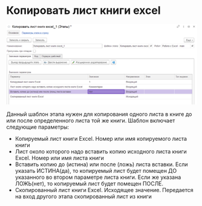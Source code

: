 # Копировать лист книги excel

![](<../../../../.gitbook/assets/Копировать лист книги excel.png>)

Данный шаблон этапа нужен для копирования одного листа в книге до или после определенного листа той же книги. Шаблон включает следующие параметры:

* Копируемый лист книги Excel. Номер или имя копируемого листа книги
* Лист около которого надо вставить копию исходного листа книги Excel. Номер или имя листа книги
* Вставить копию до (истина) или после (ложь) листа вставки. Если указать ИСТИНА(да), то копируемый лист будет помещен ДО указанного во втором параметре листа книги. Если же указана ЛОЖЬ(нет), то копируемый лист будет помещен ПОСЛЕ.
* Скопированный лист книги Excel. Исходящее значение. Передается на вход другого этапа скопированный лист из книги
